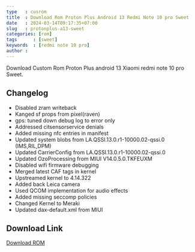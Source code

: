 ```yaml
---
type   : cusrom
title  : Download Rom Proton Plus Android 13 Redmi Note 10 pro Sweet
date   : 2024-03-14T09:17:35+07:00
slug   : protonplus-a13-sweet
categories: [rom]
tags      : [sweet]
keywords  : [redmi note 10 pro]
author : 
---
```


Download Custom Rom Proton Plus android 13 Xiaomi redmi note 10 pro Sweet.

## Changelog
- Disabled zram writeback 
- Kanged sf props from pixel(raven)
- gps: tuned down debug log to error only 
- Addressed citsensorservice denials
- Added missing nfc entries in manifest
- Updated system blobs from LA.QSSI.13.0.r1-10000.02-qssi.0 (IMS,RIL,DPM)
- Updated CarrierConfig from LA.QSSI.13.0.r1-10000.02-qssi.0 
- Updated OzoProcessing from MIUI V14.0.5.0.TKFEUXM 
- Disabled wifi firmware debugging
- Merged latest CAF tags in kernel
- Upstreamed kernel to 4.14.322
- Added back Leica camera
- Used QCOM implementation for audio effects 
- Added missing seccomp policies
- Changed Kernel to Meraki
- Updated dax-default.xml from MIUI
 

## Download Link
[Download ROM](https://www.pling.com/p/1938541/)

